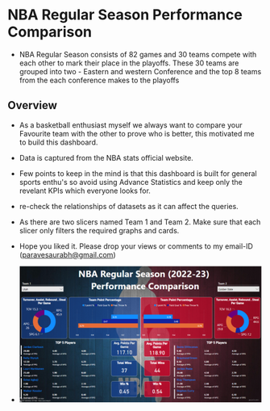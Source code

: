 # NBA Regular Season Performance Comparison
- NBA Regular Season consists of 82 games and 30 teams compete with each other to mark their place in the playoffs. These 30 teams are grouped into two - Eastern and western Conference and the top 8 teams from the each conference makes to the playoffs 
## Overview
- As a basketball enthusiast myself we always want to compare your Favourite team with the other to prove who is better, this motivated me 
to build this dashboard. 
- Data is captured from the NBA stats official website.
- Few points to keep in the mind is that this dashboard is built for general sports enthu's so avoid using Advance Statistics and keep only 
  the revelant KPIs which everyone looks for.
- re-check the relationships of datasets as it can affect the queries.
- As there are two slicers named Team 1 and Team 2. Make sure that each slicer only filters the required graphs and cards.
- Hope you liked it. Please drop your views or comments to my email-ID (paravesaurabh@gmail.com)

- ![](https://github.com/SaurabhSRP/DashBoards/blob/main/NBA/DashBoard.png)
